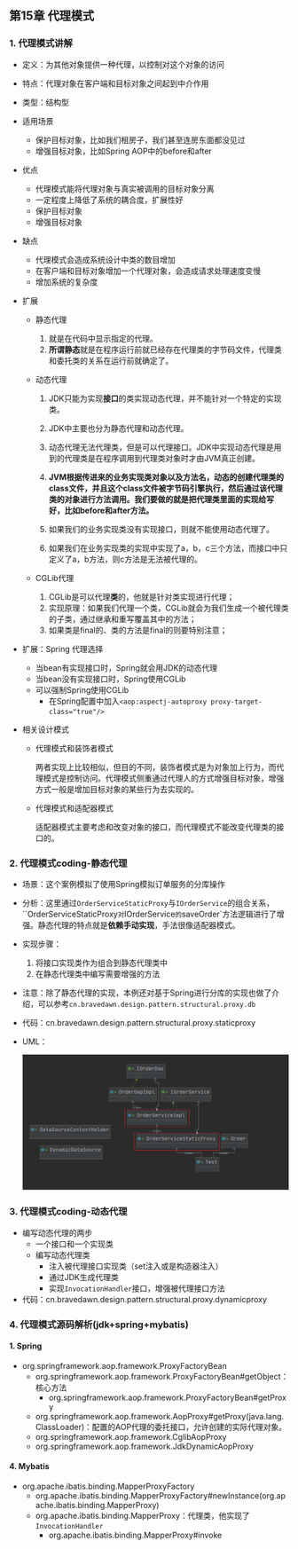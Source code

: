 ## 第15章 代理模式

### 1. 代理模式讲解

* 定义：为其他对象提供一种代理，以控制对这个对象的访问

* 特点：代理对象在客户端和目标对象之间起到中介作用

* 类型：结构型

* 适用场景

  * 保护目标对象，比如我们租房子，我们甚至连房东面都没见过
  * 增强目标对象，比如Spring AOP中的before和after

* 优点

  * 代理模式能将代理对象与真实被调用的目标对象分离
  * 一定程度上降低了系统的耦合度，扩展性好
  * 保护目标对象
  * 增强目标对象

* 缺点

  * 代理模式会造成系统设计中类的数目增加
  * 在客户端和目标对象增加一个代理对象，会造成请求处理速度变慢
  * 增加系统的复杂度

* 扩展

  * 静态代理

    1. 就是在代码中显示指定的代理。
    2. **所谓静态**就是在程序运行前就已经存在代理类的字节码文件，代理类和委托类的关系在运行前就确定了。

  * 动态代理

    1. JDK只能为实现**接口**的类实现动态代理，并不能针对一个特定的实现类。

    2. JDK中主要也分为静态代理和动态代理。

    3. 动态代理无法代理类，但是可以代理接口。JDK中实现动态代理是用到的代理类是在程序调用到代理类对象时才由JVM真正创建。

    4. **JVM根据传进来的业务实现类对象以及方法名，动态的创建代理类的class文件，并且这个class文件被字节码引擎执行，然后通过该代理类的对象进行方法调用。我们要做的就是把代理类里面的实现给写好，比如before和after方法。**

    5. 如果我们的业务实现类没有实现接口，则就不能使用动态代理了。

    6. 如果我们在业务实现类的实现中实现了a，b，c三个方法，而接口中只定义了a，b方法，则c方法是无法被代理的。

  * CGLib代理

    1. CGLib是可以代理**类**的，他就是针对类实现进行代理；
    2. 实现原理：如果我们代理一个类，CGLib就会为我们生成一个被代理类的子类，通过继承和重写覆盖其中的方法；
    3. 如果类是final的、类的方法是final的则要特别注意；

* 扩展：Spring 代理选择

  * 当bean有实现接口时，Spring就会用JDK的动态代理
  * 当bean没有实现接口时，Spring使用CGLib
  * 可以强制Spring使用CGLib
    * 在Spring配置中加入`<aop:aspectj-autoproxy proxy-target-class="true"/>`

* 相关设计模式

  * 代理模式和装饰者模式

    两者实现上比较相似，但目的不同，装饰者模式是为对象加上行为，而代理模式是控制访问。代理模式侧重通过代理人的方式增强目标对象，增强方式一般是增加目标对象的某些行为去实现的。

  * 代理模式和适配器模式

    适配器模式主要考虑和改变对象的接口，而代理模式不能改变代理类的接口的。

### 2. 代理模式coding-静态代理

* 场景：这个案例模拟了使用Spring模拟订单服务的分库操作

* 分析：这里通过`OrderServiceStaticProxy`与`IOrderService`的组合关系，``OrderServiceStaticProxy`对`IOrderService`的`saveOrder`方法逻辑进行了增强。静态代理的特点就是**依赖手动实现**，手法很像适配器模式。

* 实现步骤：

  1. 将接口实现类作为组合到静态代理类中
  2. 在静态代理类中编写需要增强的方法

* 注意：除了静态代理的实现，本例还对基于Spring进行分库的实现也做了介绍，可以参考`cn.bravedawn.design.pattern.structural.proxy.db`

* 代码：cn.bravedawn.design.pattern.structural.proxy.staticproxy

* UML：

  ![](../../../笔记图片/11/54.png)

### 3. 代理模式coding-动态代理

* 编写动态代理的两步
  * 一个接口和一个实现类
  * 编写动态代理类
    * 注入被代理接口实现类（set注入或是构造器注入）
    * 通过JDK生成代理类
    * 实现`InvocationHandler`接口，增强被代理接口方法
* 代码：cn.bravedawn.design.pattern.structural.proxy.dynamicproxy

### 4. 代理模式源码解析(jdk+spring+mybatis) 

#### 1. Spring

* org.springframework.aop.framework.ProxyFactoryBean
  * org.springframework.aop.framework.ProxyFactoryBean#getObject：核心方法
    * org.springframework.aop.framework.ProxyFactoryBean#getProxy
  * org.springframework.aop.framework.AopProxy#getProxy(java.lang.ClassLoader)：配置的AOP代理的委托接口，允许创建的实际代理对象。
  * org.springframework.aop.framework.CglibAopProxy
  * org.springframework.aop.framework.JdkDynamicAopProxy

#### 4. Mybatis

* org.apache.ibatis.binding.MapperProxyFactory
  * org.apache.ibatis.binding.MapperProxyFactory#newInstance(org.apache.ibatis.binding.MapperProxy<T>)
  * org.apache.ibatis.binding.MapperProxy：代理类，他实现了`InvocationHandler`
    * org.apache.ibatis.binding.MapperProxy#invoke


